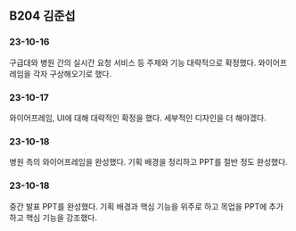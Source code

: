## B204 김준섭

### 23-10-16
구급대와 병원 간의 실시간 요청 서비스 등 주제와 기능 대략적으로 확정했다.
와이어프레임을 각자 구상해오기로 했다.

### 23-10-17
와이어프레임, UI에 대해 대략적인 확정을 했다.
세부적인 디자인을 더 해야겠다.

### 23-10-18
병원 측의 와이어프레임을 완성했다.
기획 배경을 정리하고 PPT를 절반 정도 완성했다.

### 23-10-18
중간 발표 PPT를 완성했다.
기획 배경과 핵심 기능을 위주로 하고
목업을 PPT에 추가하고 핵심 기능을 강조했다.
